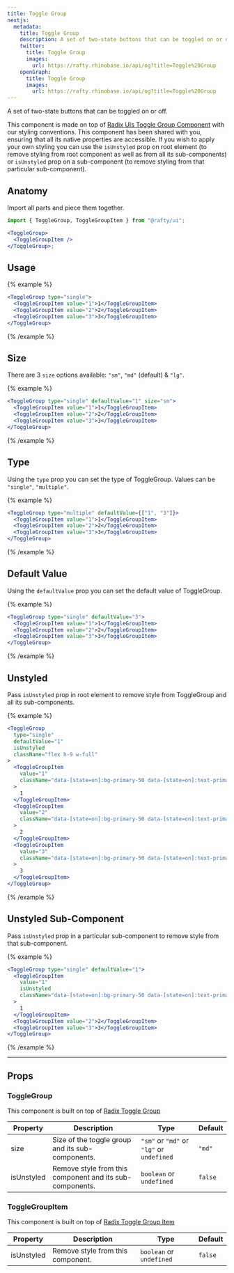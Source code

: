 ```yaml
---
title: Toggle Group
nextjs:
  metadata:
    title: Toggle Group
    description: A set of two-state buttons that can be toggled on or off.
    twitter:
      title: Toggle Group
      images:
        url: https://rafty.rhinobase.io/api/og?title=Toggle%20Group
    openGraph:
      title: Toggle Group
      images:
        url: https://rafty.rhinobase.io/api/og?title=Toggle%20Group
---
```


A set of two-state buttons that can be toggled on or off.

This component is made on top of [Radix UIs Toggle Group Component](https://www.radix-ui.com/primitives/docs/components/toggle-group) with our styling conventions. This component has been shared with you, ensuring that all its native properties are accessible. If you wish to apply your own styling you can use the `isUnstyled` prop on root element (to remove styling from root component as well as from all its sub-components) or `isUnstyled` prop on a sub-component (to remove styling from that particular sub-component).

## Anatomy

Import all parts and piece them together.

```jsx
import { ToggleGroup, ToggleGroupItem } from "@rafty/ui";

<ToggleGroup>
  <ToggleGroupItem />
</ToggleGroup>;
```

## Usage

{% example %}

```jsx
<ToggleGroup type="single">
  <ToggleGroupItem value="1">1</ToggleGroupItem>
  <ToggleGroupItem value="2">2</ToggleGroupItem>
  <ToggleGroupItem value="3">3</ToggleGroupItem>
</ToggleGroup>
```

{% /example %}

## Size

There are 3 `size` options available: `"sm"`, `"md"` (default) & `"lg"`.

{% example %}

```jsx
<ToggleGroup type="single" defaultValue="1" size="sm">
  <ToggleGroupItem value="1">1</ToggleGroupItem>
  <ToggleGroupItem value="2">2</ToggleGroupItem>
  <ToggleGroupItem value="3">3</ToggleGroupItem>
</ToggleGroup>
```

{% /example %}

## Type

Using the `type` prop you can set the type of ToggleGroup. Values can be `"single"`, `"multiple"`.

{% example %}

```jsx
<ToggleGroup type="multiple" defaultValue={["1", "3"]}>
  <ToggleGroupItem value="1">1</ToggleGroupItem>
  <ToggleGroupItem value="2">2</ToggleGroupItem>
  <ToggleGroupItem value="3">3</ToggleGroupItem>
</ToggleGroup>
```

{% /example %}

## Default Value

Using the `defaultValue` prop you can set the default value of ToggleGroup.

{% example %}

```jsx
<ToggleGroup type="single" defaultValue="3">
  <ToggleGroupItem value="1">1</ToggleGroupItem>
  <ToggleGroupItem value="2">2</ToggleGroupItem>
  <ToggleGroupItem value="3">3</ToggleGroupItem>
</ToggleGroup>
```

{% /example %}

## Unstyled

Pass `isUnstyled` prop in root element to remove style from ToggleGroup and all its sub-components.

{% example %}

```jsx
<ToggleGroup
  type="single"
  defaultValue="1"
  isUnstyled
  className="flex h-9 w-full"
>
  <ToggleGroupItem
    value="1"
    className="data-[state=on]:bg-primary-50 data-[state=on]:text-primary-500 dark:border-secondary-800 data-[state=on]:dark:bg-primary-300/20 data-[state=on]:dark:text-primary-300 w-full rounded-l-md border font-bold"
  >
    1
  </ToggleGroupItem>
  <ToggleGroupItem
    value="2"
    className="data-[state=on]:bg-primary-50 data-[state=on]:text-primary-500 dark:border-secondary-800 data-[state=on]:dark:bg-primary-300/20 data-[state=on]:dark:text-primary-300 w-full rounded-l-md border font-bold"
  >
    2
  </ToggleGroupItem>
  <ToggleGroupItem
    value="3"
    className="data-[state=on]:bg-primary-50 data-[state=on]:text-primary-500 dark:border-secondary-800 data-[state=on]:dark:bg-primary-300/20 data-[state=on]:dark:text-primary-300 w-full rounded-l-md border font-bold"
  >
    3
  </ToggleGroupItem>
</ToggleGroup>
```

{% /example %}

## Unstyled Sub-Component

Pass `isUnstyled` prop in a particular sub-component to remove style from that sub-component.

{% example %}

```jsx
<ToggleGroup type="single" defaultValue="1">
  <ToggleGroupItem
    value="1"
    isUnstyled
    className="data-[state=on]:bg-primary-50 data-[state=on]:text-primary-500 data-[state=on]:dark:bg-primary-300/20 dark:data-[state=on]:text-primary-300 w-full px-3 py-1 font-semibold"
  >
    1
  </ToggleGroupItem>
  <ToggleGroupItem value="2">2</ToggleGroupItem>
  <ToggleGroupItem value="3">3</ToggleGroupItem>
</ToggleGroup>
```

{% /example %}

---

## Props

### ToggleGroup

This component is built on top of [Radix Toggle Group](https://www.radix-ui.com/primitives/docs/components/toggle-group#root)

| Property   | Description                                              | Type                                      | Default |
| ---------- | -------------------------------------------------------- | ----------------------------------------- | ------- |
| size       | Size of the toggle group and its sub-components.         | `"sm"` or `"md"` or `"lg"` or `undefined` | `"md"`  |
| isUnstyled | Remove style from this component and its sub-components. | `boolean` or `undefined`                  | `false` |

### ToggleGroupItem

This component is built on top of [Radix Toggle Group Item](https://www.radix-ui.com/primitives/docs/components/toggle-group#item)

| Property   | Description                       | Type                     | Default |
| ---------- | --------------------------------- | ------------------------ | ------- |
| isUnstyled | Remove style from this component. | `boolean` or `undefined` | `false` |
